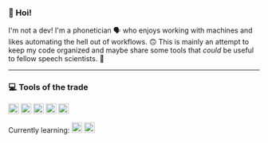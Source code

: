 ### 👋 Hoi!
I'm not a dev! I'm a phonetician 🗣 who enjoys working with machines and likes automating the hell out of workflows. 🙃
This is mainly an attempt to keep my code organized and maybe share some tools that *could* be useful to fellow speech scientists. 🤲

---

### 💻 Tools of the trade
<a href="https://code.visualstudio.com/" title="Visual Studio Code"><img src="https://github.com/get-icon/geticon/raw/master/icons/visual-studio-code.svg" alt="Visual Studio Code" width="21px" height="21px"></a>
<a href="https://www.r-project.org/" title="R"><img src="https://github.com/get-icon/geticon/raw/master/icons/r-lang.svg" alt="R" width="21px" height="21px"></a>
<a href="https://www.fon.hum.uva.nl/praat/" title="Praat"><img src="https://www.fon.hum.uva.nl/praat/praat.png" alt="Praat" width="21px" height="21px"></a>
<a href="https://www.python.org/" title="Python"><img src="https://github.com/get-icon/geticon/raw/master/icons/python.svg" alt="Python" width="21px" height="21px"></a>
<a href="https://isocpp.org/" title="C++"><img src="https://github.com/get-icon/geticon/raw/master/icons/c-plusplus.svg" alt="C++" width="21px" height="21px"></a>

Currently learning: <a href="https://www.mathworks.com/products/matlab.html" title="Matlab"><img src="https://cdn.icon-icons.com/icons2/2107/PNG/512/file_type_matlab_icon_130398.png" alt="Matlab" width="21px" height="21px"></a> <a href="https://h2o.ai/" title="H2O"><img src="https://h2o.ai/content/experience-fragments/h2o/us/en/site/header/master/_jcr_content/root/container/header_copy/logo.coreimg.svg/1692989260778/h2o-logo.svg" alt="H2O" width="21px" height="21px"></a>
